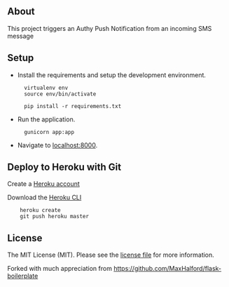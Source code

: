 ## About

This project triggers an Authy Push Notification from an incoming SMS message

## Setup

- Install the requirements and setup the development environment.

        virtualenv env
        source env/bin/activate
        
        pip install -r requirements.txt


- Run the application.

        gunicorn app:app

- Navigate to [localhost:8000](localhost:8000).


## Deploy to Heroku with Git

Create a [Heroku account](https://signup.heroku.com/)

Download the [Heroku CLI](https://devcenter.heroku.com/articles/heroku-cli)

        heroku create
        git push heroku master


## License

The MIT License (MIT). Please see the [license file](LICENSE) for more information.

Forked with much appreciation from https://github.com/MaxHalford/flask-boilerplate

